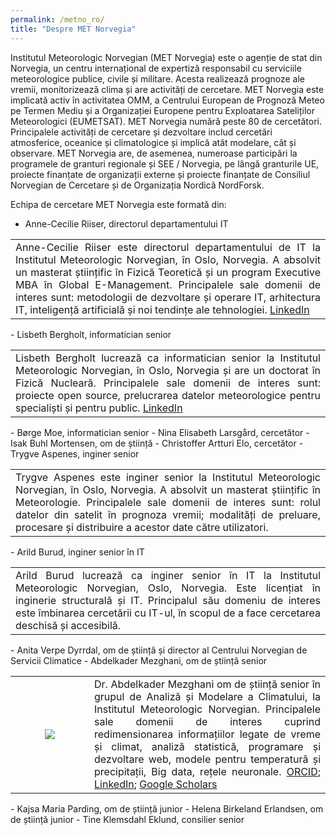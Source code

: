 ```yaml
---
permalink: /metno_ro/
title: "Despre MET Norvegia"
---
```


Institutul Meteorologic Norvegian (MET Norvegia) este o agenție de stat din Norvegia, un centru internațional de expertiză responsabil cu serviciile meteorologice publice, civile și militare. Acesta realizează prognoze ale vremii, monitorizează clima și are activități de cercetare. MET Norvegia este implicată activ în activitatea OMM, a Centrului European de Prognoză Meteo pe Termen Mediu și a Organizației Europene pentru Exploatarea Sateliților Meteorologici (EUMETSAT). MET Norvegia numără peste 80 de cercetători. Principalele activități de cercetare și dezvoltare includ cercetări atmosferice, oceanice și climatologice și implică atât modelare, cât și observare. MET Norvegia are, de asemenea, numeroase participări la programele de granturi regionale și SEE / Norvegia, pe lângă granturile UE, proiecte finanțate de organizații externe și proiecte finanțate de Consiliul Norvegian de Cercetare și de Organizația Nordică NordForsk.

Echipa de cercetare MET Norvegia este formată din:

 - Anne-Cecilie Riiser, directorul departamentului IT
<table>
<tr>
<td align="justify">
  Anne-Cecilie Riiser este directorul departamentului de IT la Institutul Meteorologic Norvegian, în Oslo, Norvegia. A absolvit un masterat științific în Fizică Teoretică și un program Executive MBA în Global E-Management. Principalele sale domenii de interes sunt: metodologii de dezvoltare și operare IT, arhitectura IT, inteligență artificială și noi tendințe ale tehnologiei. <a href="https://www.linkedin.com/in/anne-cecilie-riiser-b8885b/">LinkedIn</a>
 </td></tr>
 </table>
 - Lisbeth Bergholt, informatician senior
 <table>
 <tr>
 <td align="justify">
  Lisbeth Bergholt lucrează ca informatician senior la Institutul Meteorologic Norvegian, în Oslo, Norvegia și are un doctorat în Fizică Nucleară. Principalele sale domenii de interes sunt: proiecte open source, prelucrarea datelor meteorologice pentru specialiști și pentru public.
 <a href="https://www.linkedin.com/in/lisbeth-bergholt-a1544a3/">LinkedIn</a>
 </td></tr>
 </table>
 - Børge Moe, informatician senior
 - Nina Elisabeth Larsgård, cercetător
 - Isak Buhl Mortensen, om de știință
 - Christoffer Artturi Elo, cercetător
 - Trygve Aspenes, inginer senior
 <table>
 <tr>
 <td align="justify">
  Trygve Aspenes este inginer senior la Institutul Meteorologic Norvegian, în Oslo, Norvegia. A absolvit un masterat științific în Meteorologie. Principalele sale domenii de interes sunt: rolul datelor din satelit în prognoza vremii; modalități de preluare, procesare și distribuire a acestor date către utilizatori.
  </td></tr>
  </table>
 - Arild Burud, inginer senior în IT
 <table>
 <tr>
 <td align="justify">
  Arild Burud lucrează ca inginer senior în IT la Institutul Meteorologic Norvegian, Oslo, Norvegia. Este licențiat în inginerie structurală și IT. Principalul său domeniu de interes este îmbinarea cercetării cu IT-ul, în scopul de a face cercetarea deschisă și accesibilă.
  </td></tr>
  </table>
 - Anita Verpe Dyrrdal, om de știință și director al Centrului Norvegian de Servicii Climatice
 - Abdelkader Mezghani, om de știință senior
 <table>
 <tr>
 <td width="25%" > <center> <img src="https://weamyl.met.no/assets/images/bio/abdelkader_metno.jpg" /> </center> </td>
 <td align="justify">
  Dr. Abdelkader Mezghani om de știință senior în grupul de Analiză și Modelare a Climatului, la Institutul Meteorologic Norvegian. Principalele sale domenii de interes cuprind redimensionarea informațiilor legate de vreme și climat, analiză statistică, programare și dezvoltare web, modele pentru temperatură și precipitații, Big data, rețele neuronale.
  <a href="https://orcid.org/0000-0003-2825-5884">ORCID</a>; <a href="https://www.linkedin.com/in/abdelkader-mezghani-8a3aa127/?originalSubdomain=no">LinkedIn</a>; <a href="https://scholar.google.com/citations?user=oeIMYnUAAAAJ&hl=en">Google Scholars</a>
  </td></tr>
  </table>
 - Kajsa Maria Parding, om de știință junior
 - Helena Birkeland Erlandsen, om de știință junior
 - Tine Klemsdahl Eklund, consilier senior
